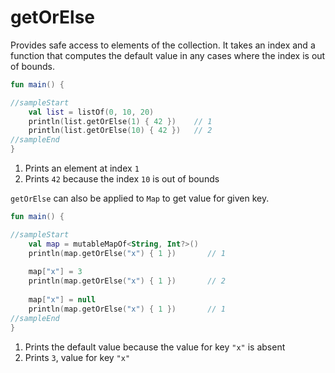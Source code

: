 # getOrElse

Provides safe access to elements of the collection. It takes an index and a function that computes the default value 
in any cases where the index is out of bounds.


<div class="language-kotlin" theme="idea" data-min-compiler-version="1.3">

```kotlin
fun main() {

//sampleStart
    val list = listOf(0, 10, 20)
    println(list.getOrElse(1) { 42 })    // 1
    println(list.getOrElse(10) { 42 })   // 2
//sampleEnd
}
```

</div>

1. Prints an element at index `1`
2. Prints `42` because the index `10` is out of bounds 

`getOrElse` can also be applied to `Map` to get value for given key. 

<div class="language-kotlin" theme="idea" data-min-compiler-version="1.3">

```kotlin
fun main() {

//sampleStart
    val map = mutableMapOf<String, Int?>()
    println(map.getOrElse("x") { 1 })       // 1
    
    map["x"] = 3
    println(map.getOrElse("x") { 1 })       // 2
    
    map["x"] = null
    println(map.getOrElse("x") { 1 })       // 1
//sampleEnd
}
```

</div>


1. Prints the default value because the value for key `"x"` is absent
2. Prints `3`, value for key `"x"`
